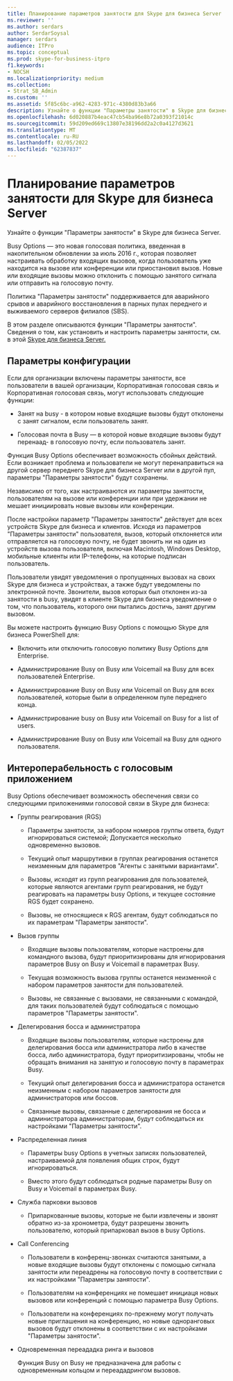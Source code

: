 ```yaml
---
title: Планирование параметров занятости для Skype для бизнеса Server
ms.reviewer: ''
ms.author: serdars
author: SerdarSoysal
manager: serdars
audience: ITPro
ms.topic: conceptual
ms.prod: skype-for-business-itpro
f1.keywords:
- NOCSH
ms.localizationpriority: medium
ms.collection:
- Strat_SB_Admin
ms.custom: ''
ms.assetid: 5f85c6bc-a962-4283-971c-4380d83b3a66
description: Узнайте о функции "Параметры занятости" в Skype для бизнеса Server.
ms.openlocfilehash: 6d020887b4eac47cb54ba96e8b72a0393f21014c
ms.sourcegitcommit: 59d209ed669c13807e38196dd2a2c0a4127d3621
ms.translationtype: MT
ms.contentlocale: ru-RU
ms.lasthandoff: 02/05/2022
ms.locfileid: "62387837"
---
```

# <a name="plan-for-busy-options-for-skype-for-business-server"></a>Планирование параметров занятости для Skype для бизнеса Server
 
Узнайте о функции "Параметры занятости" в Skype для бизнеса Server.
  
Busy Options — это новая голосовая политика, введенная в накопительном обновлении за июль 2016 г., которая позволяет настраивать обработку входящих вызовов, когда пользователь уже находится на вызове или конференции или приостановил вызов. Новые или входящие вызовы можно отклонить с помощью занятого сигнала или отправить на голосовую почту. 
  
Политика "Параметры занятости" поддерживается для аварийного срывов и аварийного восстановления в парных пулах переднего и выживаемого серверов филиалов (SBS).
  
В этом разделе описываются функции "Параметры занятости". Сведения о том, как установить и настроить параметры занятости, см. в этой [Skype для бизнеса Server.](../../deploy/deploy-enterprise-voice/install-and-configure-busy-options.md)
  
## <a name="configuration-options"></a>Параметры конфигурации

Если для организации включены параметры занятости, все пользователи в вашей организации, Корпоративная голосовая связь и Корпоративная голосовая связь, могут использовать следующие функции:
  
- Занят на busy - в котором новые входящие вызовы будут отклонены с занят сигналом, если пользователь занят.
    
- Голосовая почта в Busy — в которой новые входящие вызовы будут перенаад- в голосовую почту, если пользователь занят.
    
Функция Busy Options обеспечивает возможность сбойных действий. Если возникает проблема и пользователи не могут перенаправиться на другой сервер переднего Skype для бизнеса Server или в другой пул, параметры "Параметры занятости" будут сохранены.
  
Независимо от того, как настраиваются их параметры занятости, пользователям на вызове или конференции или при удержании не мешает инициировать новые вызовы или конференции. 
  
После настройки параметр "Параметры занятости" действует для всех устройств Skype для бизнеса и клиентов. Исходя из параметров "Параметры занятости" пользователя, вызов, который отклоняется или отправляется на голосовую почту, не будет звонить ни на один из устройств вызова пользователя, включая Macintosh, Windows Desktop, мобильные клиенты или IP-телефоны, на которые подписан пользователь. 
  
Пользователи увидят уведомления о пропущенных вызовах на своих Skype для бизнеса и устройствах, а также будут уведомлены по электронной почте. Звонители, вызов которых был отклонен из-за занятости в busy, увидят в клиенте Skype для бизнеса уведомление о том, что пользователь, которого они пытались достичь, занят другим вызовом.
  
Вы можете настроить функцию Busy Options с помощью Skype для бизнеса PowerShell для:
  
- Включить или отключить голосовую политику Busy Options для Enterprise.
    
- Администрирование Busy on Busy или Voicemail на Busy для всех пользователей Enterprise.
    
- Администрирование Busy on Busy или Voicemail on Busy для всех пользователей, которые были в определенном пуле переднего конца.
    
- Администрирование busy on Busy или Voicemail on Busy for a list of users.
    
- Администрирование Busy on Busy или Voicemail на Busy для одного пользователя.
    
## <a name="interoperability-with-voice-applications"></a>Интероперабельность с голосовым приложением

Busy Options обеспечивает возможность обеспечения связи со следующими приложениями голосовой связи в Skype для бизнеса:
  
- Группы реагирования (RGS)
    
  - Параметры занятости, за набором номеров группы ответа, будут игнорироваться системой; Допускается несколько одновременно вызовов. 
    
  - Текущий опыт маршрутивки в группах реагирования останется неизменным для параметров "Агенты с занятыми вариантами".
    
  - Вызовы, исходят из групп реагирования для пользователей, которые являются агентами групп реагирования, не будут реагировать на параметры busy Options, и текущее состояние RGS будет сохранено.
    
  - Вызовы, не относящиеся к RGS агентам, будут соблюдаться по их параметрам "Параметры занятости".
    
- Вызов группы
    
  - Входящие вызовы пользователям, которые настроены для командного вызова, будут приоритизированы для игнорирования параметров Busy on Busy и Voicemail в параметрах Busy.
    
  - Текущая возможность вызова группы останется неизменной с набором параметров занятости для пользователей.
    
  - Вызовы, не связанные с вызовами, не связанными с командой, для таких пользователей будут соблюдаться с помощью параметров "Параметры занятости".
    
- Делегирования босса и администратора 
    
  - Входящие вызовы пользователям, которые настроены для делегирования босса или администратора либо в качестве босса, либо администратора, будут приоритизированы, чтобы не обращать внимания на занятую и голосовую почту в параметрах Busy.
    
  - Текущий опыт делегирования босса и администратора останется неизменным с набором параметров занятости для администраторов или боссов.
    
  - Связанные вызовы, связанные с делегирования не босса и администратора администраторам, будут соблюдаться их настройками "Параметры занятости".
    
- Распределенная линия 
    
  - Параметры busy Options в учетных записях пользователей, настраиваемой для появления общих строк, будут игнорироваться. 
    
  - Вместо этого будут соблюдаться родные параметры Busy on Busy и Voicemail в параметрах Busy.
    
- Служба парковки вызовов 
    
  - Припаркованные вызовы, которые не были извлечены и звонят обратно из-за хронометра, будут разрешены звонить пользователю, который припарковал вызов в busy Options. 
    
- Call Conferencing
    
  - Пользователи в конференц-звонках считаются занятыми, а новые входящие вызовы будут отклонены с помощью сигнала занятости или переадрены на голосовую почту в соответствии с их настройками "Параметры занятости".
    
  - Пользователям на конференциях не помешает инициаця новых вызовов или конференций с помощью параметра Busy Options.
    
  - Пользователи на конференциях по-прежнему могут получать новые приглашения на конференцию, но новые одноранговых вызовов будут отклонены в соответствии с их настройками "Параметры занятости".
    
- Одновременная переададка ринга и вызовов
    
    Функция Busy on Busy не предназначена для работы с одновременным кольцом и переададрингом вызовов.
    

